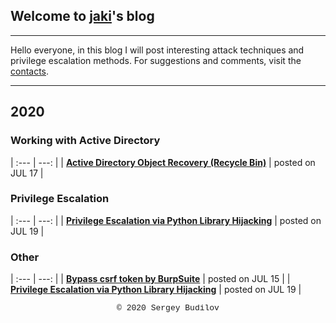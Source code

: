 ## Welcome to [jaki](about.md)'s blog
---

Hello everyone, in this blog I will post interesting attack techniques and privilege escalation methods. For suggestions and comments, visit the [contacts](about.md).

---

## 2020

### Working with Active Directory

| :--- | ---: |
| **[Active Directory Object Recovery (Recycle Bin)](ad-recycle-bin.md)**   |  posted on JUL 17   |


### Privilege Escalation

| :--- | ---: |
| **[Privilege Escalation via Python Library Hijacking](python_lib_hijacking.md)** | posted on JUL 19 |

### Other

| :--- | ---: |
| **[Bypass csrf token by BurpSuite](csfr-bypass-burpsuite.md)** | posted on JUL 15 |
| **[Privilege Escalation via Python Library Hijacking](python_lib_hijacking.md)** | posted on JUL 19 |

<style type="text/css">
 .block1 { 
  font-family: Lucida Console, Courier, monospace;
  font-size: small;
  text-align: center;
   } 
</style>
<div class="block1">&copy; 2020 Sergey Budilov</div>